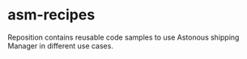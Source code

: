 # asm-recipes

Reposition contains reusable code samples to use Astonous shipping Manager in different use cases.

